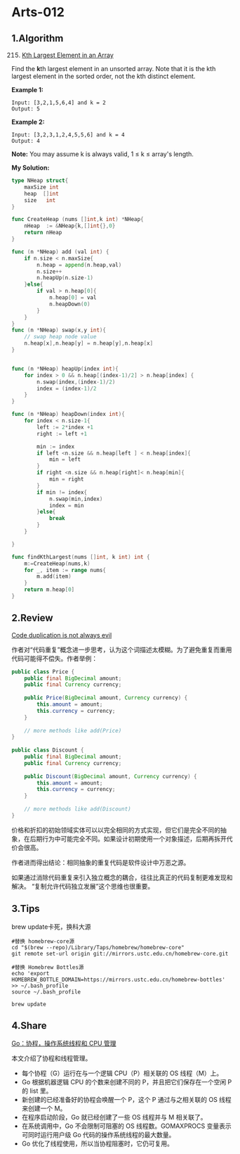 # Arts-012

## 1.Algorithm

215. [Kth Largest Element in an Array](https://leetcode.com/problems/kth-largest-element-in-an-array/)

Find the **k**th largest element in an unsorted array. Note that it is the kth largest element in the sorted order, not the kth distinct element.

**Example 1:**

```
Input: [3,2,1,5,6,4] and k = 2
Output: 5
```

**Example 2:**

```
Input: [3,2,3,1,2,4,5,5,6] and k = 4
Output: 4
```

**Note:**
You may assume k is always valid, 1 ≤ k ≤ array's length.

 

**My Solution:**

```Go
type NHeap struct{
	maxSize int
	heap  []int
	size   int
}

func CreateHeap (nums []int,k int) *NHeap{
	nHeap  := &NHeap{k,[]int{},0}
	return nHeap
}

func (n *NHeap) add (val int) {
	if n.size < n.maxSize{
		n.heap = append(n.heap,val)
		n.size++
		n.heapUp(n.size-1)
	}else{
		if val > n.heap[0]{
			n.heap[0] = val
			n.heapDown(0)
		}
	}
}
func (n *NHeap) swap(x,y int){
	// swap heap node value
	n.heap[x],n.heap[y] = n.heap[y],n.heap[x]
}


func (n *NHeap) heapUp(index int){
	for index > 0 && n.heap[(index-1)/2] > n.heap[index] {
		n.swap(index,(index-1)/2)
		index = (index-1)/2
	}
}

func (n *NHeap) heapDown(index int){
	for index < n.size-1{
		left := 2*index +1
		right := left +1

		min := index
		if left <n.size && n.heap[left ] < n.heap[index]{
			min = left
		}
		if right <n.size && n.heap[right]< n.heap[min]{
			min = right
		}
		if min != index{
			n.swap(min,index)
			index = min
		}else{
			break
		}
	}

}

func findKthLargest(nums []int, k int) int {
	m:=CreateHeap(nums,k)
	for _, item := range nums{
		m.add(item)
	}
	return m.heap[0]
}
```



## 2.Review

[Code duplication is not always evil](https://schneide.blog/2019/12/27/code-duplication-is-not-always-evil/)

作者对“代码重复”概念进一步思考，认为这个词描述太模糊。为了避免重复而重用代码可能得不偿失。作者举例：

```Java
public class Price {
    public final BigDecimal amount;
    public final Currency currency;
 
    public Price(BigDecimal amount, Currency currency) {
        this.amount = amount;
        this.currency = currency;
    }
 
    // more methods like add(Price)
}
 
public class Discount {
    public final BigDecimal amount;
    public final Currency currency;
 
    public Discount(BigDecimal amount, Currency currency) {
        this.amount = amount;
        this.currency = currency;
    }
 
    // more methods like add(Discount)
}
```
价格和折扣的初始领域实体可以以完全相同的方式实现，但它们是完全不同的抽象，在后期行为中可能完全不同。如果设计初期使用一个对象描述，后期再拆开代价会很高。

作者进而得出结论：相同抽象的重复代码是软件设计中万恶之源。

如果通过消除代码重复来引入独立概念的耦合，往往比真正的代码复制更难发现和解决。
“复制允许代码独立发展”这个思维也很重要。



## 3.Tips
brew update卡死，换科大源
```Shell
#替换 homebrew-core源
cd "$(brew --repo)/Library/Taps/homebrew/homebrew-core"
git remote set-url origin git://mirrors.ustc.edu.cn/homebrew-core.git

#替换 Homebrew Bottles源
echo 'export HOMEBREW_BOTTLE_DOMAIN=https://mirrors.ustc.edu.cn/homebrew-bottles' >> ~/.bash_profile
source ~/.bash_profile

brew update
```


## 4.Share

[Go：协程，操作系统线程和 CPU 管理](https://studygolang.com/articles/25292)

本文介绍了协程和线程管理。

- 每个协程（G）运行在与一个逻辑 CPU（P）相关联的 OS 线程（M）上。
-  Go 根据机器逻辑 CPU 的个数来创建不同的 P，并且把它们保存在一个空闲 P 的 list 里。
- 新创建的已经准备好的协程会唤醒一个 P，这个 P 通过与之相关联的 OS 线程来创建一个 M。
- 在程序启动阶段，Go 就已经创建了一些 OS 线程并与 M 相关联了。
- 在系统调用中，Go 不会限制可阻塞的 OS 线程数。GOMAXPROCS 变量表示可同时运行用户级 Go 代码的操作系统线程的最大数量。
- Go 优化了线程使用，所以当协程阻塞时，它仍可复用。

